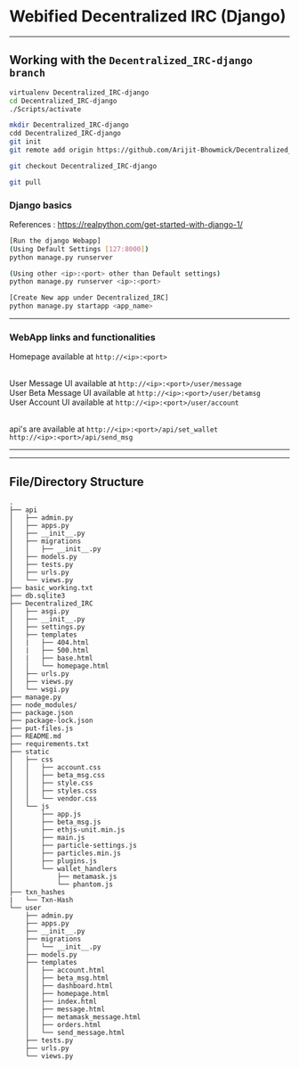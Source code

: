 # Webified Decentralized IRC (Django)

---
## Working with the `Decentralized_IRC-django branch`

```bash
virtualenv Decentralized_IRC-django
cd Decentralized_IRC-django
./Scripts/activate

mkdir Decentralized_IRC-django
cdd Decentralized_IRC-django
git init
git remote add origin https://github.com/Arijit-Bhowmick/Decentralized_IRC.git

git checkout Decentralized_IRC-django

git pull

```


### Django basics

References : https://realpython.com/get-started-with-django-1/

```bash
[Run the django Webapp]
(Using Default Settings [127:8000])
python manage.py runserver

(Using other <ip>:<port> other than Default settings)
python manage.py runserver <ip>:<port>

[Create New app under Decentralized_IRC]
python manage.py startapp <app_name>
```

---
### WebApp links and functionalities

Homepage available at `http://<ip>:<port>`<br><br>

User Message UI available at `http://<ip>:<port>/user/message` <br>
User Beta Message UI available at `http://<ip>:<port>/user/betamsg` <br>
User Account UI available at `http://<ip>:<port>/user/account` <br><br>

api's are available at `http://<ip>:<port>/api/set_wallet` <br>
`http://<ip>:<port>/api/send_msg`


---


---

## File/Directory Structure
```
.
├── api
│   ├── admin.py
│   ├── apps.py
│   ├── __init__.py
│   ├── migrations
│   │   ├── __init__.py
│   ├── models.py
│   ├── tests.py
│   ├── urls.py
│   └── views.py
├── basic_working.txt
├── db.sqlite3
├── Decentralized_IRC
│   ├── asgi.py
│   ├── __init__.py
│   ├── settings.py
│   ├── templates
│   |   ├── 404.html
│   |   ├── 500.html
│   |   ├── base.html
│   │   └── homepage.html
│   ├── urls.py
│   ├── views.py
│   └── wsgi.py
├── manage.py
├── node_modules/
├── package.json
├── package-lock.json
├── put-files.js
├── README.md
├── requirements.txt
├── static
│   ├── css
│   │   ├── account.css
│   │   ├── beta_msg.css
│   │   ├── style.css
│   │   ├── styles.css
│   │   └── vendor.css
│   └── js
│       ├── app.js
│       ├── beta_msg.js
│       ├── ethjs-unit.min.js
│       ├── main.js
│       ├── particle-settings.js
│       ├── particles.min.js
│       ├── plugins.js
│       └── wallet_handlers
│           ├── metamask.js
│           └── phantom.js
├── txn_hashes
|   └── Txn-Hash
└── user
    ├── admin.py
    ├── apps.py
    ├── __init__.py
    ├── migrations
    │   └── __init__.py
    ├── models.py
    ├── templates
    │   ├── account.html
    │   ├── beta_msg.html
    │   ├── dashboard.html
    │   ├── homepage.html
    │   ├── index.html
    │   ├── message.html
    │   ├── metamask_message.html
    │   ├── orders.html
    │   └── send_message.html
    ├── tests.py
    ├── urls.py
    └── views.py
```